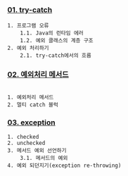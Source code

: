
### [01. try-catch](01.try-catch.md)
```
1. 프로그램 오류
    1.1. Java의 런타임 에러
    1.2. 예외 클래스의 계층 구조
2. 예외 처리하기
    2.1. try-catch에서의 흐름
```


### [02. 예외처리 메서드](02.method.md)
```

1. 예외처리 메서드
2. 멀티 catch 블럭
```

### [03. exception](03.exception.md)

```
1. checked
2. unchecked
3. 메서드 예외 선언하기
    3.1. 메서드의 예외
4. 예외 되던지기(exception re-throwing)
```